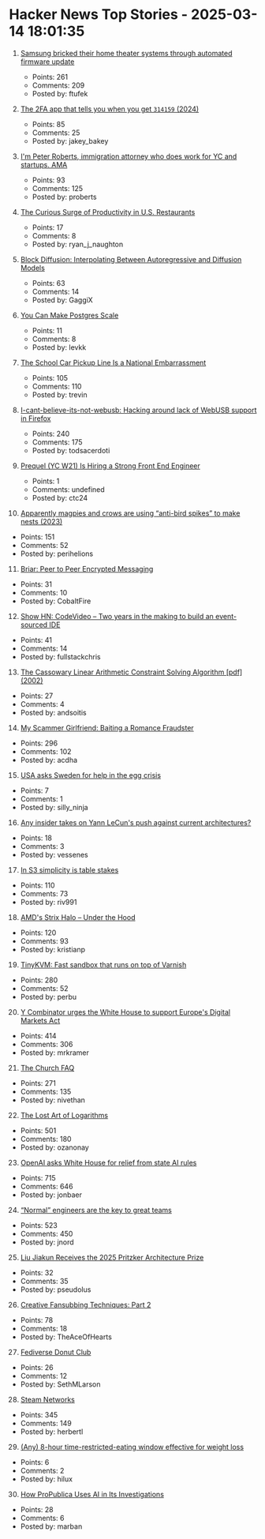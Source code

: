 # Hacker News Top Stories - 2025-03-14 18:01:35

1. [Samsung bricked their home theater systems through automated firmware update](https://us.community.samsung.com/t5/Home-Theater/Samsung-Q990D-unresponsive-after-1020-firmware-update/td-p/3168571)
   - Points: 261
   - Comments: 209
   - Posted by: ftufek

2. [The 2FA app that tells you when you get `314159` (2024)](https://blog.jacobstechtavern.com/p/building-a-2fa-app-that-detects-patterns)
   - Points: 85
   - Comments: 25
   - Posted by: jakey_bakey

3. [I'm Peter Roberts, immigration attorney who does work for YC and startups. AMA](undefined)
   - Points: 93
   - Comments: 125
   - Posted by: proberts

4. [The Curious Surge of Productivity in U.S. Restaurants](https://bfi.uchicago.edu/working-papers/the-curious-surge-of-productivity-in-u-s-restaurants/)
   - Points: 17
   - Comments: 8
   - Posted by: ryan_j_naughton

5. [Block Diffusion: Interpolating Between Autoregressive and Diffusion Models](https://arxiv.org/abs/2503.09573)
   - Points: 63
   - Comments: 14
   - Posted by: GaggiX

6. [You Can Make Postgres Scale](https://pgdog.dev/blog/you-can-make-postgres-scale)
   - Points: 11
   - Comments: 8
   - Posted by: levkk

7. [The School Car Pickup Line Is a National Embarrassment](https://collegetowns.substack.com/p/the-school-car-pickup-line-is-a-national)
   - Points: 105
   - Comments: 110
   - Posted by: trevin

8. [I-cant-believe-its-not-webusb: Hacking around lack of WebUSB support in Firefox](https://github.com/ArcaneNibble/i-cant-believe-its-not-webusb)
   - Points: 240
   - Comments: 175
   - Posted by: todsacerdoti

9. [Prequel (YC W21) Is Hiring a Strong Front End Engineer](https://www.ycombinator.com/companies/prequel/jobs/wdjx5KE-frontend-software-engineer)
   - Points: 1
   - Comments: undefined
   - Posted by: ctc24

10. [Apparently magpies and crows are using “anti-bird spikes” to make nests (2023)](https://www.audubon.org/magazine/apparently-magpies-and-crows-are-using-anti-bird-spikes-make-their-nests)
   - Points: 151
   - Comments: 52
   - Posted by: perihelions

11. [Briar: Peer to Peer Encrypted Messaging](https://briarproject.org/how-it-works/)
   - Points: 31
   - Comments: 10
   - Posted by: CobaltFire

12. [Show HN: CodeVideo – Two years in the making to build an event-sourced IDE](https://studio.codevideo.io)
   - Points: 41
   - Comments: 14
   - Posted by: fullstackchris

13. [The Cassowary Linear Arithmetic Constraint Solving Algorithm [pdf] (2002)](https://constraints.cs.washington.edu/solvers/cassowary-tochi.pdf)
   - Points: 27
   - Comments: 4
   - Posted by: andsoitis

14. [My Scammer Girlfriend: Baiting a Romance Fraudster](https://www.bentasker.co.uk/posts/blog/security/seducing-a-romance-scammer.html)
   - Points: 296
   - Comments: 102
   - Posted by: acdha

15. [USA asks Sweden for help in the egg crisis](https://freshpost.substack.com/p/usa-asks-sweden-for-help-in-the-egg)
   - Points: 7
   - Comments: 1
   - Posted by: silly_ninja

16. [Any insider takes on Yann LeCun's push against current architectures?](undefined)
   - Points: 18
   - Comments: 3
   - Posted by: vessenes

17. [In S3 simplicity is table stakes](https://www.allthingsdistributed.com/2025/03/in-s3-simplicity-is-table-stakes.html)
   - Points: 110
   - Comments: 73
   - Posted by: riv991

18. [AMD's Strix Halo – Under the Hood](https://chipsandcheese.com/p/amds-strix-halo-under-the-hood)
   - Points: 120
   - Comments: 93
   - Posted by: kristianp

19. [TinyKVM: Fast sandbox that runs on top of Varnish](https://info.varnish-software.com/blog/tinykvm-the-fastest-sandbox)
   - Points: 280
   - Comments: 52
   - Posted by: perbu

20. [Y Combinator urges the White House to support Europe's Digital Markets Act](https://techcrunch.com/2025/03/13/y-combinator-urges-the-white-house-to-support-europes-digital-markets-act/)
   - Points: 414
   - Comments: 306
   - Posted by: mrkramer

21. [The Church FAQ](https://whatever.scalzi.com/2025/03/13/the-church-faq/)
   - Points: 271
   - Comments: 135
   - Posted by: nivethan

22. [The Lost Art of Logarithms](https://www.lostartoflogarithms.com/)
   - Points: 501
   - Comments: 180
   - Posted by: ozanonay

23. [OpenAI asks White House for relief from state AI rules](https://finance.yahoo.com/news/openai-asks-white-house-relief-100000706.html)
   - Points: 715
   - Comments: 646
   - Posted by: jonbaer

24. [“Normal” engineers are the key to great teams](https://spectrum.ieee.org/10x-engineer)
   - Points: 523
   - Comments: 450
   - Posted by: jnord

25. [Liu Jiakun Receives the 2025 Pritzker Architecture Prize](https://www.pritzkerprize.com/laureates/liu-jiakun)
   - Points: 32
   - Comments: 35
   - Posted by: pseudolus

26. [Creative Fansubbing Techniques: Part 2](https://www.md-subs.com/blog/creative-fansubbing-techniques-2)
   - Points: 78
   - Comments: 18
   - Posted by: TheAceOfHearts

27. [Fediverse Donut Club](https://sethmlarson.dev/fedi-donut-friday)
   - Points: 26
   - Comments: 12
   - Posted by: SethMLarson

28. [Steam Networks](https://worksinprogress.co/issue/steam-networks/)
   - Points: 345
   - Comments: 149
   - Posted by: herbertl

29. [(Any) 8-hour time-restricted-eating window effective for weight loss](https://www.nia.nih.gov/news/timeframe-8-hour-restricted-eating-irrelevant-weight-loss)
   - Points: 6
   - Comments: 2
   - Posted by: hilux

30. [How ProPublica Uses AI in Its Investigations](https://www.propublica.org/article/using-ai-responsibly-for-reporting)
   - Points: 28
   - Comments: 6
   - Posted by: marban

